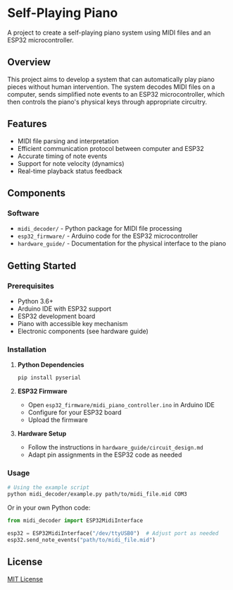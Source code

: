 # Self-Playing Piano

A project to create a self-playing piano system using MIDI files and an ESP32 microcontroller.

## Overview
This project aims to develop a system that can automatically play piano pieces without human intervention. The system decodes MIDI files on a computer, sends simplified note events to an ESP32 microcontroller, which then controls the piano's physical keys through appropriate circuitry.

## Features
- MIDI file parsing and interpretation
- Efficient communication protocol between computer and ESP32
- Accurate timing of note events
- Support for note velocity (dynamics)
- Real-time playback status feedback

## Components

### Software
- `midi_decoder/` - Python package for MIDI file processing
- `esp32_firmware/` - Arduino code for the ESP32 microcontroller
- `hardware_guide/` - Documentation for the physical interface to the piano

## Getting Started

### Prerequisites
- Python 3.6+
- Arduino IDE with ESP32 support
- ESP32 development board
- Piano with accessible key mechanism
- Electronic components (see hardware guide)

### Installation

1. **Python Dependencies**
   ```bash
   pip install pyserial
   ```

2. **ESP32 Firmware**
   - Open `esp32_firmware/midi_piano_controller.ino` in Arduino IDE
   - Configure for your ESP32 board
   - Upload the firmware

3. **Hardware Setup**
   - Follow the instructions in `hardware_guide/circuit_design.md`
   - Adapt pin assignments in the ESP32 code as needed

### Usage

```bash
# Using the example script
python midi_decoder/example.py path/to/midi_file.mid COM3
```

Or in your own Python code:

```python
from midi_decoder import ESP32MidiInterface

esp32 = ESP32MidiInterface("/dev/ttyUSB0")  # Adjust port as needed
esp32.send_note_events("path/to/midi_file.mid")
```

## License
[MIT License](LICENSE)